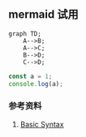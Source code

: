 ## mermaid 试用

```mermaid
graph TD;
    A-->B;
    A-->C;
    B-->D;
    C-->D;
```

```js
const a = 1;
console.log(a);
```

### 参考资料

1.  [Basic Syntax](https://mermaid-js.github.io/mermaid/#/flowchart)
